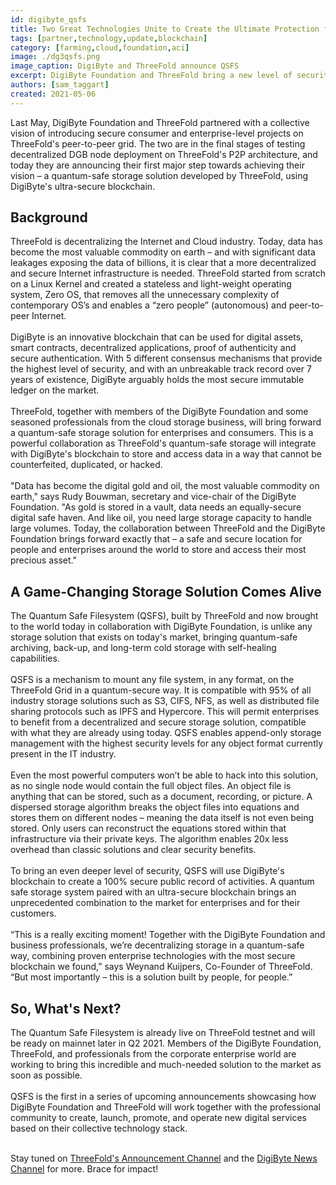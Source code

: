 ```yaml
---
id: digibyte_qsfs
title: Two Great Technologies Unite to Create the Ultimate Protection for Our Data, a Quantum-Safe Storage Solution
tags: [partner,technology,update,blockchain]
category: [farming,cloud,foundation,aci]
image: ./dg3qsfs.png
image_caption: DigiByte and ThreeFold announce QSFS
excerpt: DigiByte Foundation and ThreeFold bring a new level of security to the storage space
authors: [sam_taggart]
created: 2021-05-06
---
```


Last May, DigiByte Foundation and ThreeFold partnered with a collective vision of introducing secure consumer and enterprise-level projects on ThreeFold's peer-to-peer grid. The two are in the final stages of testing decentralized DGB node deployment on ThreeFold's P2P architecture, and today they are announcing their first major step towards achieving their vision – a quantum-safe storage solution developed by ThreeFold, using DigiByte's ultra-secure blockchain.

## Background

​ThreeFold is decentralizing the Internet and Cloud industry. Today, data has become the most valuable commodity on earth – and with significant data leakages exposing the data of billions, it is clear that a more decentralized and secure Internet infrastructure is needed. ThreeFold started from scratch on a Linux Kernel and created a stateless and light-weight operating system, Zero OS, that removes all the unnecessary complexity of contemporary OS’s and enables a “zero people” (autonomous) and peer-to-peer Internet.
<br/>
<br/>
DigiByte is an innovative blockchain that can be used for digital assets, smart contracts, decentralized applications, proof of authenticity and secure authentication. With 5 different consensus mechanisms that provide the highest level of security, and with an unbreakable track record over 7 years of existence, DigiByte arguably holds the most secure immutable ledger on the market.
<br/>
<br/>
ThreeFold, together with members of the DigiByte Foundation and some seasoned professionals from  the cloud storage business, will bring forward a quantum-safe storage solution for enterprises and consumers. This is a powerful collaboration as ThreeFold's quantum-safe storage will integrate with DigiByte's blockchain to store and access data in a way that cannot be counterfeited, duplicated, or hacked.
<br/>
<br/>
"Data has become the digital gold and oil, the most valuable commodity on earth," says Rudy Bouwman, secretary and vice-chair of the DigiByte Foundation. "As gold is stored in a vault, data needs an equally-secure digital safe haven. And like oil, you need large storage capacity to handle large volumes. Today, the collaboration between ThreeFold and the DigiByte Foundation brings forward exactly that – a safe and secure location for people and enterprises around the world to store and access their most precious asset."

## A Game-Changing Storage Solution Comes Alive

The Quantum Safe Filesystem (QSFS), built by ThreeFold and now brought to the world today in collaboration with DigiByte Foundation, is unlike any storage solution that exists on today's market, bringing quantum-safe archiving, back-up, and long-term cold storage with self-healing capabilities.
<br/>
<br/>
QSFS is a mechanism to mount any file system, in any format, on the ThreeFold Grid in a quantum-secure way. It is compatible with 95% of all industry storage solutions such as S3, CIFS, NFS, as well as distributed file sharing protocols such as IPFS and Hypercore. This will permit enterprises to benefit from a decentralized and secure storage solution, compatible with what they are already using today. QSFS enables append-only storage management with the highest security levels for any object format currently present in the IT industry.
<br/>
<br/>
Even the most powerful computers won’t be able to hack into this solution, as no single node would contain the full object files. An object file is anything that can be stored, such as a document, recording, or picture. A dispersed storage algorithm breaks the object files into equations and stores them on different nodes – meaning the data itself is not even being stored. Only users can reconstruct the equations stored within that infrastructure via their private keys. The algorithm enables 20x less overhead than classic solutions and clear security benefits.
<br/>
<br/>
​To bring an even deeper level of security, QSFS will use DigiByte's blockchain to create a 100% secure public record of activities. A quantum safe storage system paired with an ultra-secure blockchain brings an unprecedented combination to the market for enterprises and for their customers.
<br/>
<br/>
“This is a really exciting moment! Together with the DigiByte Foundation and business professionals, we’re decentralizing storage in a quantum-safe way, combining proven enterprise technologies with the most secure blockchain we found,” says Weynand Kuijpers, Co-Founder of ThreeFold. “But most importantly – this is a solution built by people, for people.” 

## So, What's Next?

The Quantum Safe Filesystem is already live on ThreeFold testnet and will be ready on mainnet later in Q2 2021. Members of the DigiByte Foundation, ThreeFold, and professionals from the corporate enterprise world are working to bring this incredible and much-needed solution to the market as soon as possible.
<br/>
<br/>
QSFS is the first in a series of upcoming announcements showcasing how DigiByte Foundation and ThreeFold will work together with the professional community to create, launch, promote, and operate new digital services based on their collective technology stack.​​​​​​
<br/>
<br/>

Stay tuned on [ThreeFold's Announcement Channel](https://t.me/threefoldnews) and the [DigiByte News Channel](https://t.me/DigiByteeNews) for more. Brace for impact!
